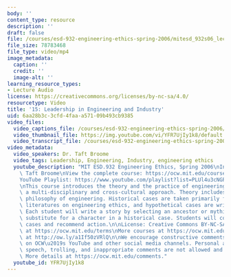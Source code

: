 ```yaml
---
body: ''
content_type: resource
description: ''
draft: false
file: /courses/esd-932-engineering-ethics-spring-2006/mitesd_932s06_lec15_360p_16_9.mp4
file_size: 78783468
file_type: video/mp4
image_metadata:
  caption: ''
  credit: ''
  image-alt: ''
learning_resource_types:
- Lecture Audio
license: https://creativecommons.org/licenses/by-nc-sa/4.0/
resourcetype: Video
title: '15: Leadership in Engineering and Industry'
uid: 6aa28b3c-3cfd-4faa-a571-09b493cb9385
video_files:
  video_captions_file: /courses/esd-932-engineering-ethics-spring-2006/17Ju4-QA4sgmAwwuavHQv6UMRVuXyLM9p_transcript.webvtt
  video_thumbnail_file: https://img.youtube.com/vi/YFR7UjIy1k8/default.jpg
  video_transcript_file: /courses/esd-932-engineering-ethics-spring-2006/17Ju4-QA4sgmAwwuavHQv6UMRVuXyLM9p_transcript.pdf
video_metadata:
  video_speakers: Dr. Taft Broome
  video_tags: Leadership, Engineering, Industry, engineering ethics
  youtube_description: "MIT ESD.932 Engineering Ethics, Spring 2006\nInstructor: Dr.\
    \ Taft Broome\nView the complete course: https://ocw.mit.edu/courses/esd-932-engineering-ethics-spring-2006/\n\
    YouTube Playlist: https://www.youtube.com/playlist?list=PLUl4u3cNGP61YF5HCMnGUwJ8D-PNNs3OR\n\
    \nThis course introduces the theory and the practice of engineering ethics using\
    \ a multi-disciplinary and cross-cultural approach. Theory includes ethics and\
    \ philosophy of engineering. Historical cases are taken primarily from the scholarly\
    \ literatures on engineering ethics, and hypothetical cases are written by students.\
    \ Each student will write a story by selecting an ancestor or mythic hero as a\
    \ substitute for a character in a historical case. Students will compare these\
    \ cases and recommend action.\n\nLicense: Creative Commons BY-NC-SA\nMore information\
    \ at https://ocw.mit.edu/terms\nMore courses at https://ocw.mit.edu\nSupport OCW\
    \ at http://ow.ly/a1If50zVRlQ\n\nWe encourage constructive comments and discussion\
    \ on OCW\u2019s YouTube and other social media channels. Personal attacks, hate\
    \ speech, trolling, and inappropriate comments are not allowed and may be removed.\
    \ More details at https://ocw.mit.edu/comments."
  youtube_id: YFR7UjIy1k8
---
```

